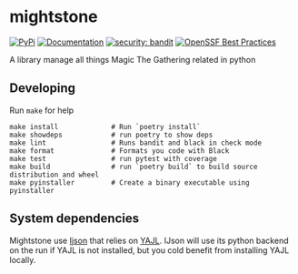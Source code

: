 # mightstone


[![PyPi](https://img.shields.io/pypi/v/mightstone.svg)](https://pypi.python.org/pypi/mightstone)
[![Documentation](https://readthedocs.org/projects/mightstone/badge/?version=latest)](https://mightstone.readthedocs.io/en/latest/?badge=latest)
[![security: bandit](https://img.shields.io/badge/security-bandit-yellow.svg)](https://github.com/PyCQA/bandit)
[![OpenSSF Best Practices](https://bestpractices.coreinfrastructure.org/projects/7037/badge)](https://bestpractices.coreinfrastructure.org/projects/7037)

A library manage all things Magic The Gathering related in python


## Developing

Run `make` for help

    make install             # Run `poetry install`
    make showdeps            # run poetry to show deps
    make lint                # Runs bandit and black in check mode
    make format              # Formats you code with Black
    make test                # run pytest with coverage
    make build               # run `poetry build` to build source distribution and wheel
    make pyinstaller         # Create a binary executable using pyinstaller


## System dependencies

Mightstone use [Ijson](https://github.com/ICRAR/ijson) that relies on [YAJL](https://lloyd.github.io/yajl/). IJson will
use its python backend on the run if YAJL is not installed, but you cold benefit from installing YAJL locally.


